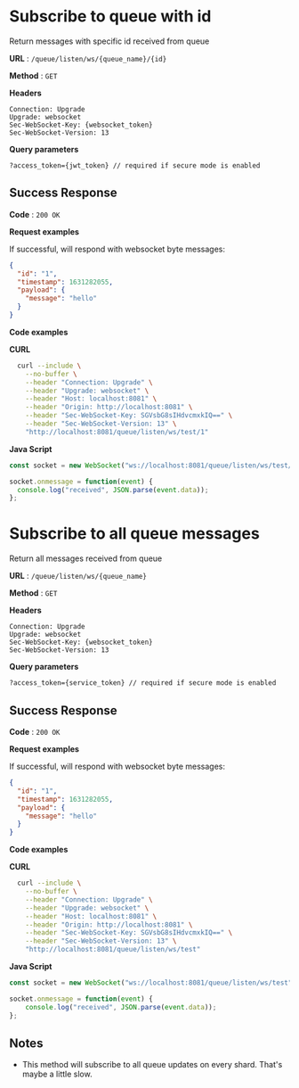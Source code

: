 # Subscribe to queue with id

Return messages with specific id received from queue

**URL** : `/queue/listen/ws/{queue_name}/{id}`

**Method** : `GET`

**Headers**
```text
Connection: Upgrade
Upgrade: websocket
Sec-WebSocket-Key: {websocket_token}
Sec-WebSocket-Version: 13
```

**Query parameters**
```http request
?access_token={jwt_token} // required if secure mode is enabled
```

## Success Response

**Code** : `200 OK`

**Request examples**

If successful, will respond with websocket byte messages:

```json
{
  "id": "1",
  "timestamp": 1631282055,
  "payload": {
    "message": "hello"
  }
}
```

**Code examples**

**CURL**
```bash
  curl --include \
    --no-buffer \
    --header "Connection: Upgrade" \
    --header "Upgrade: websocket" \
    --header "Host: localhost:8081" \
    --header "Origin: http://localhost:8081" \
    --header "Sec-WebSocket-Key: SGVsbG8sIHdvcmxkIQ==" \
    --header "Sec-WebSocket-Version: 13" \
    "http://localhost:8081/queue/listen/ws/test/1"
```

**Java Script**
```js
const socket = new WebSocket("ws://localhost:8081/queue/listen/ws/test/1");

socket.onmessage = function(event) {
  console.log("received", JSON.parse(event.data));
};
```

# Subscribe to all queue messages

Return all messages received from queue

**URL** : `/queue/listen/ws/{queue_name}`

**Method** : `GET`

**Headers**
```text
Connection: Upgrade
Upgrade: websocket
Sec-WebSocket-Key: {websocket_token}
Sec-WebSocket-Version: 13
```

**Query parameters**
```http request
?access_token={service_token} // required if secure mode is enabled
```

## Success Response

**Code** : `200 OK`

**Request examples**

If successful, will respond with websocket byte messages:

```json
{
  "id": "1",
  "timestamp": 1631282055,
  "payload": {
    "message": "hello"
  }
}
```

**Code examples**

**CURL**
```bash
  curl --include \
    --no-buffer \
    --header "Connection: Upgrade" \
    --header "Upgrade: websocket" \
    --header "Host: localhost:8081" \
    --header "Origin: http://localhost:8081" \
    --header "Sec-WebSocket-Key: SGVsbG8sIHdvcmxkIQ==" \
    --header "Sec-WebSocket-Version: 13" \
    "http://localhost:8081/queue/listen/ws/test"
```

**Java Script**
```js
const socket = new WebSocket("ws://localhost:8081/queue/listen/ws/test");

socket.onmessage = function(event) {
    console.log("received", JSON.parse(event.data));
};
```

## Notes
* This method will subscribe to all queue updates on every shard. That's maybe a little slow.
